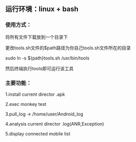 ## 运行环境：linux + bash

### 使用方式：

将所有文件下载放到一个目录下

更改tools.sh文件的$path路径为你自己tools.sh文件所在的目录

sudo ln -s ${path}tools.sh /usr/bin/tools

然后终端执行tools即可运行该工具

### 主要功能：

1.install current director .apk

2.exec monkey test

3.pull_log -> /home/user/Android_log

4.analysis current director .log(ANR,Exception)

5.display connected mobile list